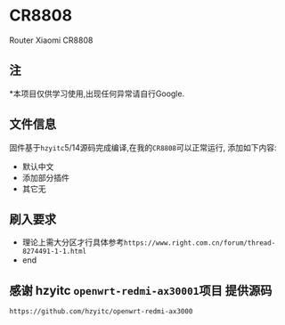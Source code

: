 # CR8808
Router Xiaomi CR8808
## 注
*本项目仅供学习使用,出现任何异常请自行Google.
## 文件信息
 固件基于`hzyitc`5/14源码完成编译,在我的`CR8808`可以正常运行, 添加如下内容:
* 默认中文
* 添加部分插件
* 其它无

## 刷入要求
* 理论上需大分区才行具体参考`https://www.right.com.cn/forum/thread-8274491-1-1.html`
* end


## 感谢 hzyitc `openwrt-redmi-ax30001`项目 提供源码
`https://github.com/hzyitc/openwrt-redmi-ax3000`


